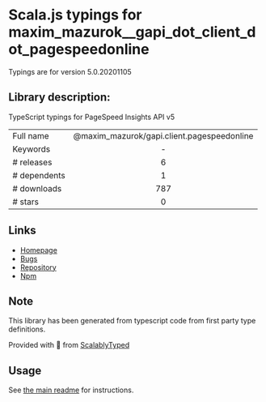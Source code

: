 
# Scala.js typings for maxim_mazurok__gapi_dot_client_dot_pagespeedonline

Typings are for version 5.0.20201105

## Library description:
TypeScript typings for PageSpeed Insights API v5

|                    |                 |
| ------------------ | :-------------: |
| Full name          | @maxim_mazurok/gapi.client.pagespeedonline |
| Keywords           | - |
| # releases         | 6 |
| # dependents       | 1 |
| # downloads        | 787 |
| # stars            | 0 |

## Links
- [Homepage](https://github.com/Maxim-Mazurok/google-api-typings-generator#readme)
- [Bugs](https://github.com/Maxim-Mazurok/google-api-typings-generator/issues)
- [Repository](https://github.com/Maxim-Mazurok/google-api-typings-generator)
- [Npm](https://www.npmjs.com/package/%40maxim_mazurok%2Fgapi.client.pagespeedonline)
    


## Note
This library has been generated from typescript code from first party type definitions.

Provided with :purple_heart: from [ScalablyTyped](https://github.com/oyvindberg/ScalablyTyped)

## Usage
See [the main readme](../../readme.md) for instructions.


